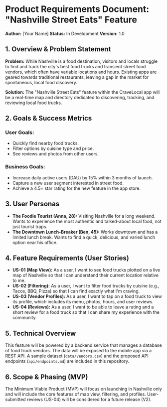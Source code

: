 # Product Requirements Document: "Nashville Street Eats" Feature

**Author:** [Your Name]
**Status:** In Development
**Version:** 1.0

## 1. Overview & Problem Statement

**Problem:** While Nashville is a food destination, visitors and locals struggle to find and track the city's best food trucks and transient street food vendors, which often have variable locations and hours. Existing apps are geared towards traditional restaurants, leaving a gap in the market for spontaneous, local food discovery.

**Solution:** The "Nashville Street Eats" feature within the CraveLocal app will be a real-time map and directory dedicated to discovering, tracking, and reviewing local food trucks.

## 2. Goals & Success Metrics

### User Goals:
* Quickly find nearby food trucks.
* Filter options by cuisine type and price.
* See reviews and photos from other users.

### Business Goals:
* Increase daily active users (DAU) by 15% within 3 months of launch.
* Capture a new user segment interested in street food.
* Achieve a 4.5+ star rating for the new feature in the app store.

## 3. User Personas

* **The Foodie Tourist (Anna, 28):** Visiting Nashville for a long weekend. Wants to experience the most authentic and talked-about local food, not just tourist traps.
* **The Downtown Lunch-Breaker (Ben, 45):** Works downtown and has a limited lunch break. Wants to find a quick, delicious, and varied lunch option near his office.

## 4. Feature Requirements (User Stories)

* **US-01 (Map View):** As a user, I want to see food trucks plotted on a live map of Nashville so that I can understand their current location relative to me.
* **US-02 (Filtering):** As a user, I want to filter food trucks by cuisine (e.g., Tacos, BBQ, Pizza) so that I can find exactly what I'm craving.
* **US-03 (Vendor Profiles):** As a user, I want to tap on a food truck to view its profile, which includes its menu, photos, hours, and user reviews.
* **US-04 (Reviews):** As a user, I want to be able to leave a rating and a short review for a food truck so that I can share my experience with the community.

## 5. Technical Overview

This feature will be powered by a backend service that manages a database of food truck vendors. The data will be exposed to the mobile app via a REST API. A sample dataset (`data/vendors.csv`) and the proposed API endpoints (`api/endpoints.md`) are included in this repository.

## 6. Scope & Phasing (MVP)

The Minimum Viable Product (MVP) will focus on launching in Nashville only and will include the core features of map view, filtering, and profiles. User-submitted reviews (US-04) will be considered for a future release (V2).

